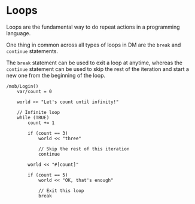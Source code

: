 # Loops

Loops are the fundamental way to do repeat actions in a programming language.

One thing in common across all types of loops in DM are the `break` and `continue` statements.

The `break` statement can be used to exit a loop at anytime, whereas the `continue` statement can be used to skip the rest of the iteration and start a new one from the beginning of the loop.

```dm
/mob/Login()
	var/count = 0

	world << "Let's count until infinity!"

	// Infinite loop
	while (TRUE)
		count += 1

		if (count == 3)
			world << "three"

			// Skip the rest of this iteration
			continue

		world << "#[count]"

		if (count == 5)
			world << "OK, that's enough"

			// Exit this loop
			break
```
